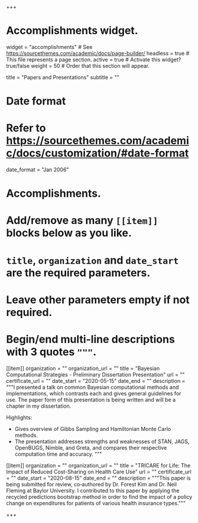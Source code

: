 +++
# Accomplishments widget.
widget = "accomplishments"  # See https://sourcethemes.com/academic/docs/page-builder/
headless = true  # This file represents a page section.
active = true  # Activate this widget? true/false
weight = 50  # Order that this section will appear.

title = "Papers and Presentations"
subtitle = ""

# Date format
#   Refer to https://sourcethemes.com/academic/docs/customization/#date-format
date_format = "Jan 2006"

# Accomplishments.
#   Add/remove as many `[[item]]` blocks below as you like.
#   `title`, `organization` and `date_start` are the required parameters.
#   Leave other parameters empty if not required.
#   Begin/end multi-line descriptions with 3 quotes `"""`.

[[item]]
  organization = ""
  organization_url = ""
  title = "Bayesian Computational Strategies - Preliminary Dissertation Presentation"
  url = ""
  certificate_url = ""
  date_start = "2020-05-15"
  date_end = ""
  description = """I presented a talk on common Bayesian computational methods and implementations, which contrasts each and gives general guidelines for use. The paper form of this presentation is being written and will be a chapter in my dissertation.
  
  Highlights:
  - Gives overview of Gibbs Sampling and Hamiltonian Monte Carlo methods.
  - The presentation addresses strengths and weaknesses of STAN, JAGS, OpenBUGS, Nimble, and Greta, and compares their respective computation
time and accuracy.
  """

[[item]]
  organization = ""
  organization_url = ""
  title = "TRICARE for Life: The Impact of Reduced Cost-Sharing on Health Care Use"
  url = ""
  certificate_url = ""
  date_start = "2020-08-15"
  date_end = ""
  description = """This paper is being submitted for review, co‑authored by Dr. Forest Kim and Dr. Neil Fleming at Baylor University. I contributed to this paper by applying the recycled predictions bootstrap method in order to find the impact of a policy change on expenditures for patients of various health insurance types."""

+++
